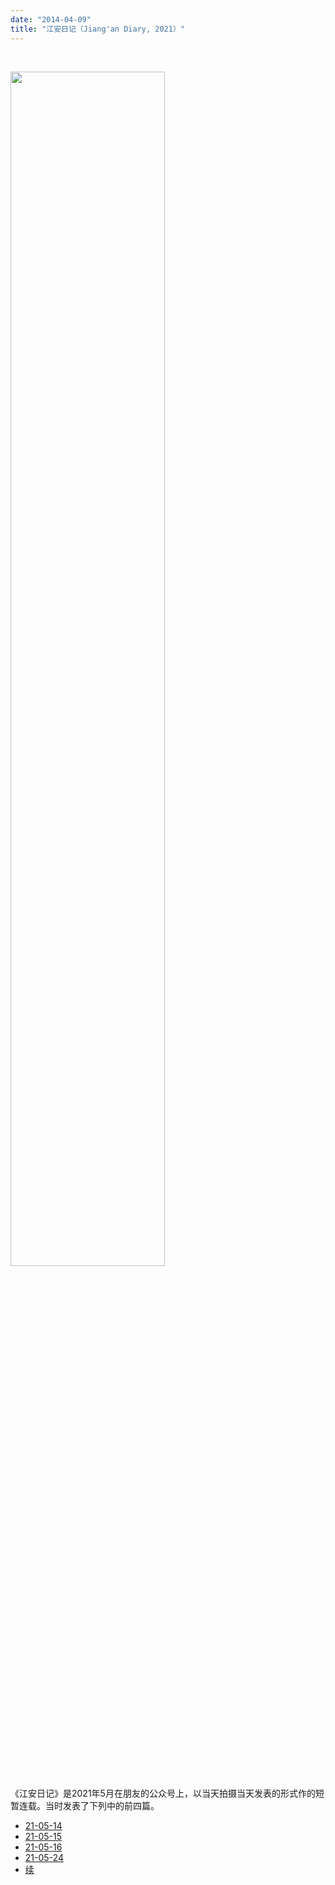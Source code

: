 ```yaml
---
date: "2014-04-09"
title: "江安日记（Jiang'an Diary, 2021）"
---
```

<br>

<img src="/img/portfolio/jiang-an-diary/jiang-an-diary.jpg" width="70%" height="70%"><br>

《江安日记》是2021年5月在朋友的公众号上，以当天拍摄当天发表的形式作的短暂连载。当时发表了下列中的前四篇。

* [21-05-14](/jiang-an-diary-21-05-14/)
* [21-05-15](/jiang-an-diary-21-05-15/)
* [21-05-16](/jiang-an-diary-21-05-16/)
* [21-05-24](/jiang-an-diary-21-05-24/)
* [续](/jiang-an-diary-continuation/)